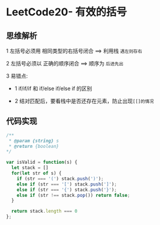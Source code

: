 # LeetCode20- 有效的括号

## 思维解析

1 左括号必须用 相同类型的右括号闭合 ==> 利用栈 `遇左则存右`

2 左括号必须以 正确的顺序闭合 ==> 顺序为 `后进先出`

3 易错点:

- 1 if/if/if 和 if/else if/else if 的区别

- 2 结对匹配后，要看栈中是否还存在元素，防止出现`[[]的情况`


## 代码实现

```js
/**
 * @param {string} s
 * @return {boolean}
*/

var isValid = function(s) {
  let stack = []
  for(let str of s) {
    if (str === '(') stack.push(')');
    else if (str === '[') stack.push(']');
    else if (str === '{') stack.push('}');
    else if (str !== stack.pop()) return false;
  }

  return stack.length === 0
};
```